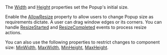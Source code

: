 The [Width](https://docs.devexpress.com/Blazor/DevExpress.Blazor.DxPopupBase.Width) and [Height](https://docs.devexpress.com/Blazor/DevExpress.Blazor.DxPopupBase.Height) properties set the Popup's initial size.

Enable the [AllowResize](https://docs.devexpress.com/Blazor/DevExpress.Blazor.DxPopup.AllowResize) property to allow users to change Popup size as requirements dictate. A user can drag window edges or its corners. You can handle [ResizeStarted](https://docs.devexpress.com/Blazor/DevExpress.Blazor.DxPopup.ResizeStarted) and [ResizeCompleted](https://docs.devexpress.com/Blazor/DevExpress.Blazor.DxPopup.ResizeCompleted) events to process resize actions.

You can also use the following properties to restrict changes to component size: [MinWidth](https://docs.devexpress.com/Blazor/DevExpress.Blazor.DxPopupBase.MinWidth), [MaxWidth](https://docs.devexpress.com/Blazor/DevExpress.Blazor.DxPopupBase.MaxWidth), [MinHeight](https://docs.devexpress.com/Blazor/DevExpress.Blazor.DxPopupBase.MinHeight), [MaxHeight](https://docs.devexpress.com/Blazor/DevExpress.Blazor.DxPopupBase.MaxHeight).
